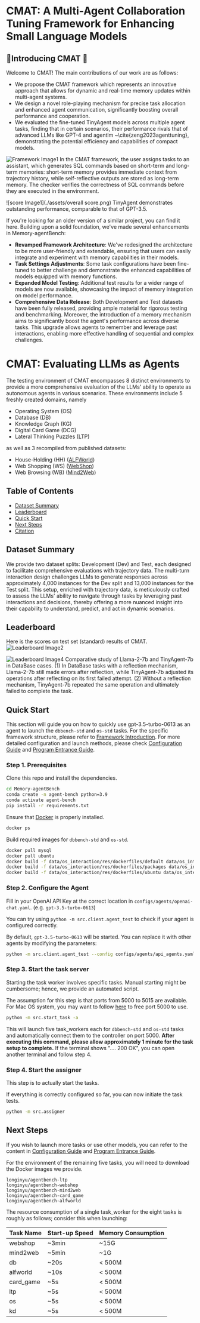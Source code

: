 # CMAT: A Multi-Agent Collaboration Tuning Framework for Enhancing Small Language Models

## 📌Introducing CMAT 🎉

Welcome to CMAT! The main contributions of our work are as follows:
- We propose the CMAT framework which represents an innovative approach that allows for dynamic and real-time memory updates within multi-agent systems.
- We design a novel role-playing mechanism for precise task allocation and enhanced agent communication, significantly boosting overall performance and cooperation.
- We evaluated the fine-tuned TinyAgent models across multiple agent tasks, finding that in certain scenarios, their performance rivals that of advanced LLMs like GPT-4 and agentlm ~\cite{zeng2023agenttuning}, demonstrating the potential efficiency and capabilities of compact models.

![Framework Image1](./assets/pt2.png)
In the CMAT framework, the user assigns tasks to an assistant, which generates SQL commands based on short-term and long-term memories: short-term memory provides immediate context from trajectory history, while self-reflective outputs are stored as long-term memory. The checker verifies the correctness of SQL commands before they are executed in the environment.

![score Image1](./assets/overall score.png)
TinyAgent demonstrates outstanding performance, comparable to that of GPT-3.5. 

If you're looking for an older version of a similar project, you can find it here.
Building upon a solid foundation, we've made several enhancements in Memory-agentBench:
- **Revamped Framework Architecture**: We've redesigned the architecture to be more user-friendly and extendable, ensuring that users can easily integrate and experiment with memory capabilities in their models.
- **Task Settings Adjustments**: Some task configurations have been fine-tuned to better challenge and demonstrate the enhanced capabilities of models equipped with memory functions.
- **Expanded Model Testing**: Additional test results for a wider range of models are now available, showcasing the impact of memory integration on model performance.
- **Comprehensive Data Release**: Both Development and Test datasets have been fully released, providing ample material for rigorous testing and benchmarking.
Moreover, the introduction of a memory mechanism aims to significantly boost the agent's performance across diverse tasks. This upgrade allows agents to remember and leverage past interactions, enabling more effective handling of sequential and complex challenges.

# CMAT: Evaluating LLMs as Agents

The testing environment of CMAT encompasses 8 distinct environments to provide a more comprehensive evaluation of the LLMs' ability to operate as autonomous agents in various scenarios. 
These environments include 5 freshly created domains, namely

-   Operating System (OS)
-   Database (DB)
-   Knowledge Graph (KG)
-   Digital Card Game (DCG)
-   Lateral Thinking Puzzles (LTP)

as well as 3 recompiled from published datasets:

-   House-Holding (HH) ([ALFWorld](https://github.com/alfworld/alfworld))
-   Web Shopping (WS) ([WebShop](https://github.com/princeton-nlp/webshop))
-   Web Browsing (WB) ([Mind2Web](https://github.com/OSU-NLP-Group/Mind2Web))


## Table of Contents

-   [Dataset Summary](#dataset-summary)
-   [Leaderboard](#leaderboard)
-   [Quick Start](#quick-start)
-   [Next Steps](#next-steps)
-   [Citation](#citation)

## Dataset Summary

We provide two dataset splits: Development (Dev) and Test, each designed to facilitate comprehensive evaluations with trajectory data. The multi-turn interaction design challenges LLMs to generate responses across approximately 4,000 instances for the Dev split and 13,000 instances for the Test split. This setup, enriched with trajectory data, is meticulously crafted to assess the LLMs' ability to navigate through tasks by leveraging past interactions and decisions, thereby offering a more nuanced insight into their capability to understand, predict, and act in dynamic scenarios.


## Leaderboard

Here is the scores on test set (standard) results of CMAT.
![Leaderboard Image2](./assets/lb.png)

![Leaderboard Image4](./assets/db.png)
Comparative study of Llama-2-7b and TinyAgent-7b in DataBase cases. (1) In DataBase tasks with a reflection mechanism, Llama-2-7b still made errors after reflection, while TinyAgent-7b adjusted its operations after reflecting on its first failed attempt. (2) Without a reflection mechanism, TinyAgent-7b repeated the same operation and ultimately failed to complete the task.

## Quick Start

This section will guide you on how to quickly use gpt-3.5-turbo-0613 as an agent to launch the `dbbench-std` and `os-std` tasks.
For the specific framework structure, please refer to [Framework Introduction](docs/Introduction_en.md).
For more detailed configuration and launch methods, please check [Configuration Guide](docs/Config_en.md)
and [Program Entrance Guide](docs/Entrance_en.md).

### Step 1. Prerequisites

Clone this repo and install the dependencies.

```bash
cd Memory-agentBench
conda create -n agent-bench python=3.9
conda activate agent-bench
pip install -r requirements.txt
```

Ensure that [Docker](https://www.docker.com/) is properly installed.

```bash
docker ps
```

Build required images for `dbbench-std` and `os-std`.

```bash
docker pull mysql
docker pull ubuntu
docker build -f data/os_interaction/res/dockerfiles/default data/os_interaction/res/dockerfiles --tag local-os/default
docker build -f data/os_interaction/res/dockerfiles/packages data/os_interaction/res/dockerfiles --tag local-os/packages
docker build -f data/os_interaction/res/dockerfiles/ubuntu data/os_interaction/res/dockerfiles --tag local-os/ubuntu
```

### Step 2. Configure the Agent

Fill in your OpenAI API Key at the correct location in `configs/agents/openai-chat.yaml`. (e.g. `gpt-3.5-turbo-0613`)

You can try using `python -m src.client.agent_test` to check if your agent is configured correctly.

By default, `gpt-3.5-turbo-0613` will be started. You can replace it with other agents by modifying the parameters:

```bash
python -m src.client.agent_test --config configs/agents/api_agents.yaml --agent gpt-3.5-turbo-0613
```

### Step 3. Start the task server

Starting the task worker involves specific tasks. Manual starting might be cumbersome; hence, we provide an automated
script.

The assumption for this step is that ports from 5000 to 5015 are available. For Mac OS system, you may want to follow [here](https://stackoverflow.com/questions/69955686/why-cant-i-run-the-project-on-port-5000) to free port 5000 to use.

```bash
python -m src.start_task -a
```

This will launch five task_workers each for `dbbench-std` and `os-std` tasks and automatically connect them
to the controller on port 5000. **After executing this command, please allow approximately 1 minute for the task setup to complete.** If the terminal shows ".... 200 OK", you can open another terminal and follow step 4.

### Step 4. Start the assigner

This step is to actually start the tasks.

If everything is correctly configured so far, you can now initiate the task tests.

```bash
python -m src.assigner
```

## Next Steps

If you wish to launch more tasks or use other models, you can refer to the content
in [Configuration Guide](docs/Config_en.md) and [Program Entrance Guide](docs/Entrance_en.md).

For the environment of the remaining five tasks, you will need to download the Docker images we provide.

```
longinyu/agentbench-ltp
longinyu/agentbench-webshop
longinyu/agentbench-mind2web
longinyu/agentbench-card_game
longinyu/agentbench-alfworld
```

The resource consumption of a single task_worker for the eight tasks is roughly as follows; consider this when
launching:

| Task Name | Start-up Speed | Memory Consumption |
| --------- | -------------- | ------------------ |
| webshop   | ~3min          | ~15G               |
| mind2web  | ~5min          | ~1G                |
| db        | ~20s           | < 500M             |
| alfworld  | ~10s           | < 500M             |
| card_game | ~5s            | < 500M             |
| ltp       | ~5s            | < 500M             |
| os        | ~5s            | < 500M             |
| kd        | ~5s            | < 500M             |


